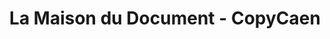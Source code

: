 ---
title: "La Maison du Document - CopyCaen"
url: /caen/la-maison-du-document-copycaen/
shop: copyshop
---